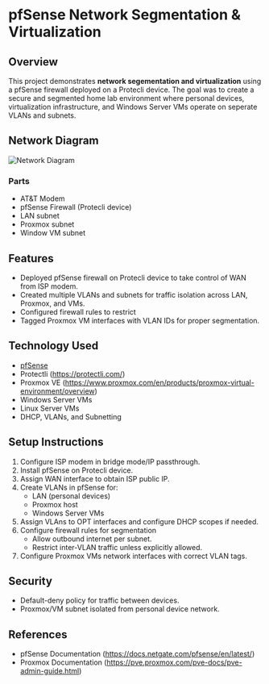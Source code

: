 # pfSense Network Segmentation & Virtualization

## Overview
This project demonstrates **network segementation and virtualization** using a pfSense firewall deployed on a Protecli device.
The goal was to create a secure and segmented home lab environment where personal devices, virtualization infrastructure, and Windows Server VMs operate on seperate VLANs and subnets.

## Network Diagram

![Network Diagram](./Diagram/)

### Parts
 - AT&T Modem
 - pfSense Firewall (Protecli device)
 - LAN subnet
 - Proxmox subnet
 - Window VM subnet

## Features
 - Deployed pfSense firewall on Protecli device to take control of WAN from ISP modem.
 - Created multiple VLANs and subnets for traffic isolation across LAN, Proxmox, and VMs.
 - Configured firewall rules to restrict
 - Tagged Proxmox VM interfaces with VLAN IDs for proper segmentation.

## Technology Used
 - [pfSense](https://www.pfsense.org/)
 - Protectli (https://protectli.com/)
 - Proxmox VE (https://www.proxmox.com/en/products/proxmox-virtual-environment/overview)
 - Windows Server VMs
 - Linux Server VMs
 - DHCP, VLANs, and Subnetting

## Setup Instructions
 1. Configure ISP modem in bridge mode/IP passthrough.
 2. Install pfSense on Protecli device.
 3. Assign WAN interface to obtain ISP public IP.
 4. Create VLANs in pfSense for:
    - LAN (personal devices)
    - Proxmox host
    - Windows Server VMs
 5. Assign VLAns to OPT interfaces and configure DHCP scopes if needed.
 6. Configure firewall rules for segmentation
    - Allow outbound internet per subnet.
    - Restrict inter-VLAN traffic unless explicitly allowed.
 7. Configure Proxmox VMs network interfaces with correct VLAN tags.

## Security
 - Default-deny policy for traffic between devices.
 - Proxmox/VM subnet isolated from personal device network.

## References
 - pfSense Documentation (https://docs.netgate.com/pfsense/en/latest/)
 - Proxmox Documentation (https://pve.proxmox.com/pve-docs/pve-admin-guide.html)
